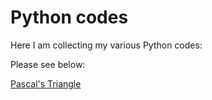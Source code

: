 # Python codes 

Here I am collecting my various Python codes:

Please see below:

[Pascal's Triangle](python_code/tree/master/pascal_triangle/) 
